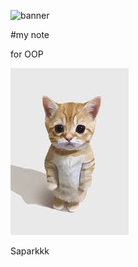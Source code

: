 ![banner](https://github.com/Saparkkk/Saparkkk.github.io/assets/159878134/3a6e7e49-eaee-4245-8b17-e3db25835ca1)

#my note

for OOP

![download banner](./download.jpg)

Saparkkk

